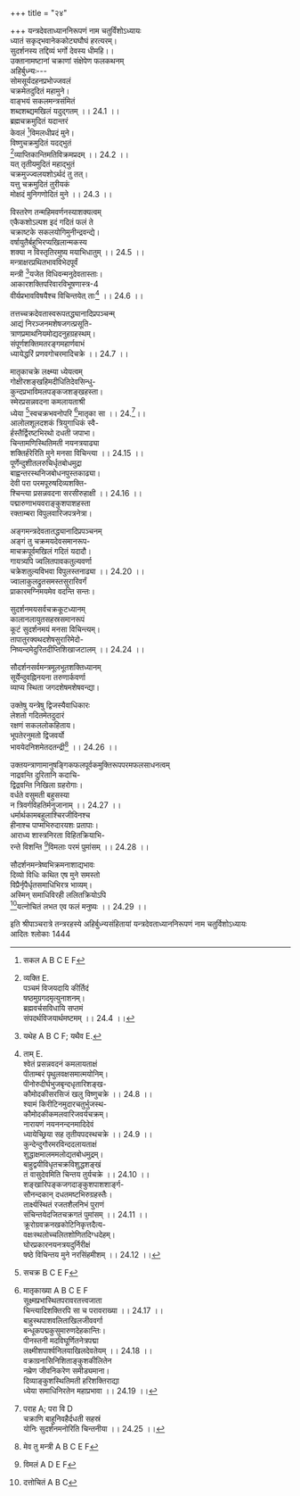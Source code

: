 +++
title = "२४"

+++
यन्त्रदेवताध्याननिरूपणं नाम चतुर्विंशोऽध्यायः  
ध्यातं सकृद्भवानेककोट्यघौघं हरत्यरम्।  
सुदर्शनस्य तद्दिव्यं भर्गो देवस्य धीमहि।।  
उक्तानामष्टानां चक्राणां संक्षेपेण फलकथनम्  
अहिर्बुध्न्यः---  
सोमसूर्यदहनप्रभोज्जवलं  
चक्रमेतदुदितं महामुने।  
वाङ्भयं सकलमन्त्रसंमितं  
शब्दशब्द्यमखिलं यदुद्गतम् ।। 24.1 ।।  
ब्रह्मचक्रमुदितं यदान्तरं  
केवलं [^1]विमलधीप्रदं मुने।  
विष्णुचक्रमुदितं यदद्भुतं  
[^2]व्याप्तिकान्तिमतिविक्रमप्रदम् ।। 24.2 ।।  
यत् तृतीयमुदितं महाद्भुतं  
चक्रमुज्ज्वलयशोऽर्थदं तु तत्।  
यत्तु चक्रमुदितं तुरीयकं  
मोक्षदं मुनिगणोदितं मुने ।। 24.3 ।।  

[^1]: सकल A B C E F  

[^2]: व्यक्ति E.  
पञ्चमं विजयदायि कीर्तिदं  
षष्ठमुग्रगदमृत्युनाशनम्।  
ब्रह्मवर्चसविधायि सप्तमं  
संपदर्थविजयार्थमष्टमम् ।। 24.4 ।।  
  
विस्तरेण तन्महिमवर्णनस्याशक्यत्वम्  
एकैकशोऽल्पश इदं गदितं फलं ते  
चक्राष्टके सकलयोगिमुनीन्द्रवन्द्ये।  
वर्षायुतैर्बहुभिरप्यखिलान्मकस्य  
शक्या न विस्तृतिरमुष्य मयाभिधातुम् ।। 24.5 ।।  
मन्त्राक्षरप्रथितभावविभेदपूर्वं  
मन्त्री [^3]यजेत विधिवन्मनुदेवतास्ताः।  
आकारशक्तिपरिवारविभूषणास्त्र-4  
वीर्यप्रभावविषयैश्च विचिन्तयेत् ताः[^5] ।। 24.6 ।।  
  
तत्तच्चक्रदेवतास्वरूपतद्ध्यानादिप्रपञ्चन्म्  
आद्यं निरञ्जनमशेषजगत्प्रसूति-  
त्राणप्रमाथनियमोद्यदनुहग्रहस्थम्।  
संपूर्णशक्तिमतरङ्गमहार्णवाभं  
ध्यायेद्धरिं प्रणवगोचरमादिचक्रे ।। 24.7 ।।  

[^3]: यथेह A B C F; यथैव E.  

[^4]: विभूषणार्थ A B C E F  

[^5]: ताम् E.  
श्वेतं प्रसन्नवदनं कमलायताक्षं  
पीताम्बरं पृथुलवक्षसमात्मयोनिम्।  
पीनोरुदीर्घभुजबृन्दधृतारिशङ्ख-  
कौमोदकीसरसिजं खलु विष्णुचक्रे ।। 24.8 ।।  
श्यामं किरीटिनमुदारचतुर्भुजस्थ-  
कौमोदकीकमलवारिजवर्यचक्रम्।  
नारायणं नयननन्दनमादिदेवं  
ध्यायेच्छ्रिया सह तृतीयपदस्थचक्रे ।। 24.9 ।।  
कुन्देन्दुगौरमरविन्ददलायताक्षं  
शुद्धाक्षमालममलोद्यतबोधमुद्रम्।  
बाहुद्वयीविधृतचक्रविशुद्धशङ्खं  
तं वासुदेवमिति चिन्तय तुर्यचक्रे ।। 24.10 ।।  
शङ्खारिपङ्कजगदाङ्कुशपाशशार्ङ्ग-  
सौनन्दकान् दधतमष्टभिरुग्रहस्तैः।  
तार्क्ष्यस्थितं रजतशैलनिभं पुराणं  
संचिन्तयेदजितचक्रगतं पुमांसम् ।। 24.11 ।।  
क्रूरोग्रवक्रनखकोटिनिकृत्तदैत्य-  
वक्षःस्थलोच्चलितशोणितदिग्धदेहम्[^6]।  
घोरप्रकारनयनत्रयदुर्निरीक्षं  
षष्ठे विचिन्तय मुने नरसिंहमीशम् ।। 24.12 ।।  

[^6]: दैत्यम् A B C E F  
सोमाग्निसूर्यकिरणोद्नमपुञ्जकुञ्जृ  
मध्यस्थितं विधृतपद्मगदारिशङ्खम्।  
छन्दःस्थितं भुवनकारणमप्रमेयं  
श्रीशं विचिन्तय मुने पुरुषं पुराणम् ।। 24.13 ।।  
  
मातृकाचक्रे लक्ष्म्या ध्येयत्वम्  
गोक्षीरशङ्खहिमदीधितिदेवसिन्धु-  
कुन्दप्रभाविमलपङ्कजशङ्खहस्ता।  
स्मेरप्रसन्नवदना कमलायताश्री  
ध्येया [^7]स्वचक्रभवनोपरि [^8]मातृका सा ।। 24.[^14]।।  
आलोलशूलदशकं त्रियुगाधिकं स्वै-  
र्हस्तैर्द्विरष्टभिरथो दधती जपाभा।  
चिन्तामणिस्थितिमती नयनत्रयाढ्या  
शक्तिर्हरेरिति मुने मनसा विचिन्त्या ।। 24.15 ।।  
पूर्णेन्दुशीतलरुचिर्धृतबोधमुद्रा  
बाह्वन्तरस्थनिजबोधनपुस्तकाढ्या।  
देवी परा परमपूरुषदिव्यशक्ति-  
श्चिन्त्या प्रसन्नवदना सरसीरुहाक्षी ।। 24.16 ।।  
पद्मारुणाभयवराङ्कुशपाशहस्ता  
रक्ताम्बरा विपुलवारिजपत्रनेत्रा।  

[^7]: सचक्र B C E F  

[^8]: मातृकाख्या A B C E F  
सूक्ष्मप्रभास्थितपरावरतत्त्वजाता  
चिन्त्यादिशक्तिरपि[^9] सा च परावराख्या ।। 24.17 ।।  
बाहुस्थपाशवलिताखिलजीववर्गा  
बन्धूकपद्मकुसुमारुणदेहकान्तिः।  
पीनस्तनी मदविघूर्णितनेत्रपद्मा  
लक्ष्मीशपार्श्वनिलयाखिलदेवतेयम् ।। 24.18 ।।  
[^10]वक्राग्रनासिनिशिताङ्कुशकीलितेन  
[^11]नम्रेण जीवनिकरेण समीड्यमाना।  
दिव्याङ्कुशस्थितिमती हरिशक्तिराद्या  
ध्येया समाधिनिरतेन [^12]महाप्रभावा ।। 24.19 ।।  
  
अङ्गमन्त्रदेवतातद्ध्यानादिप्रपञ्चनम्  
अङ्गं तु चक्रमयदेवसमानरूप-  
माचक्रपूर्वमखिलं गदितं यदादौ।  
गायत्र्यपि ज्वलितपावकतुल्यवर्णा  
चक्रेशतुल्यविभवा विपुलस्तनाढ्या ।। 24.20 ।।  
ज्वालाकुलद्रुतसमस्तसुरारिवर्गं  
प्राकारमग्निमयमेव वदन्ति सन्तः।  

[^9]: रिति सापि D  

[^10]: वक्त्राग्र A; वक्राग्रनास D  

[^11]: नेत्रेण B C; नक्रेण A  

[^12]:  महानुभावा D  
व्योमस्थशक्तिरपि सूर्यसहस्रमाला  
[^13]नीलाम्बुजद्युतिमती मनसा विचिन्त्या ।। 24.21 ।।  
मालां चतुर्गतिमयीं वपुषा दधाना  
वायुस्थशक्तिरपि धूम्रतनुर्विचिन्त्या।  
कालान्‌लाख्यतरुणार्कसहस्रमाला  
तेजःस्थशक्तिरपि रक्ततनुर्विचिन्त्या ।। 24.22 ।।  
पीयूषरूपरचना सलिलस्थशक्ति-  
धर्येया [^14]वराहनियुतायुतक्लृप्तमाला।  
उत्तप्ककाञ्चनरुचिः पुरुषेश्वराढ्या  
भूशक्तिरादिपुरुषस्य विचिन्तनीया ।। 24.23 ।।  
  
सुदर्शनमयसर्वचक्रकूटध्यानम्  
कालानलायुतसहस्रसमानरूपं  
कूटं सुदर्शनमयं मनसा विचिन्त्यम्।  
तापातुरक्वथदशेषसुरारिमेदो-  
निष्यन्दमेदुरितदीप्तिशिखाजटालम् ।। 24.24 ।।  
  
सौदर्शनसर्वमन्त्रमूलभूतशक्तिध्यानम्  
सूर्येन्दुवह्निनयना तरुणार्कवर्णा  
व्याप्य स्थिता जगदशेषमशेषवन्द्या।  

[^13]: B C omit two lines from here  

[^14]: पराह A; परा वि D  
चक्राणि [^15]बाहुनिवहैर्दधती सहस्रं  
[^16]योनिः सुदर्शनमनोरिति चिन्तनीया ।। 24.25 ।।  
  
उक्तेषु यन्त्रेषु द्विजस्यैवाधिकारः  
लेशतो गदितमेतदुदारं  
रक्षणं सकललोकहिताय।  
भूपतेरनुमतो द्विजवर्यो  
भावयेदनिशमेतदतन्द्री[^17] ।। 24.26 ।।  
  
उक्तयन्त्राणामानुषङ्गिकफलपूर्वकमुक्तिरूपपरमफलसाधनत्वम्  
नाद्रवन्ति दुरितानि कदाचि-  
द्विद्रवन्ति निखिला ग्रहरोगाः।  
वर्धते वसुमती बहुसस्या  
न त्रिवर्गविहतिर्मनुजानाम् ।। 24.27 ।।  
धर्मार्थकामबहुलाश्चिरजीविनश्च  
हीनाश्च पाप्मभिरुदारयशः प्रतापाः।  
आराध्य शास्त्रनिरता विहितक्रियाभि-  
रन्ते विशन्ति [^18]विमलाः परमं पुमांसम् ।। 24.28 ।।  

[^15]: बाहुनिधनैः D  

[^16]: विष्णुः D  

[^17]: मेव तु मन्त्री A B C E F  

[^18]: विमलं A D E F  
  
सौदर्शनमन्त्रेष्वभिक्रमनाशाद्यभावः  
दिव्यो विधिः कथित एष मुने समस्तो  
विप्रैर्नृपैर्धृतसमाधिभिरत्र भाव्यम्।  
अस्मिन् समाधिविरही ललितक्रियोऽपि  
[^19]यत्नोचितं लभत एव फलं मनुष्यः ।। 24.29 ।।  
  
इति श्रीपाञ्चरात्रे तन्त्ररहस्ये अहिर्बुध्न्यसंहितायां यन्त्रदेवताध्याननिरूपणं नाम चतुर्विशोऽध्यायः  
आदितः श्लोकाः 1444  

[^19]: दत्तोचितं A B C